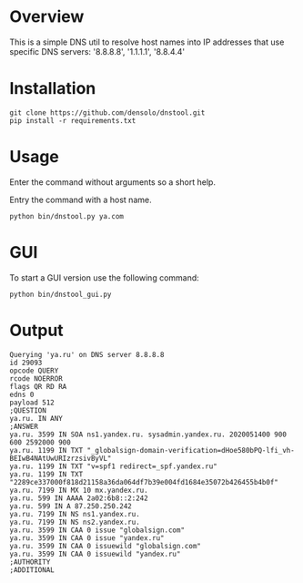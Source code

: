 # Overview

This is a simple DNS util to resolve host names into IP addresses 
that use specific DNS servers:     '8.8.8.8', '1.1.1.1', '8.8.4.4'


# Installation

```
git clone https://github.com/densolo/dnstool.git
pip install -r requirements.txt
```

# Usage
Enter the command without arguments so a short help.

Entry the command with a host name.

```
python bin/dnstool.py ya.com
```

# GUI
To start a GUI version use the following command:
```
python bin/dnstool_gui.py
```

# Output
```
Querying 'ya.ru' on DNS server 8.8.8.8
id 29093
opcode QUERY
rcode NOERROR
flags QR RD RA
edns 0
payload 512
;QUESTION
ya.ru. IN ANY
;ANSWER
ya.ru. 3599 IN SOA ns1.yandex.ru. sysadmin.yandex.ru. 2020051400 900 600 2592000 900
ya.ru. 1199 IN TXT "_globalsign-domain-verification=dHoe580bPQ-lfi_vh-BEIwB4NAtUwURIzrzsivByVL"
ya.ru. 1199 IN TXT "v=spf1 redirect=_spf.yandex.ru"
ya.ru. 1199 IN TXT "2289ce337000f818d21158a36da064df7b39e004fd1684e35072b426455b4b0f"
ya.ru. 7199 IN MX 10 mx.yandex.ru.
ya.ru. 599 IN AAAA 2a02:6b8::2:242
ya.ru. 599 IN A 87.250.250.242
ya.ru. 7199 IN NS ns1.yandex.ru.
ya.ru. 7199 IN NS ns2.yandex.ru.
ya.ru. 3599 IN CAA 0 issue "globalsign.com"
ya.ru. 3599 IN CAA 0 issue "yandex.ru"
ya.ru. 3599 IN CAA 0 issuewild "globalsign.com"
ya.ru. 3599 IN CAA 0 issuewild "yandex.ru"
;AUTHORITY
;ADDITIONAL
```